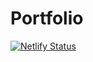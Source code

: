 # Portfolio
[![Netlify Status](https://api.netlify.com/api/v1/badges/c4f84667-9d1f-4ea4-aaff-86d1ff0eb051/deploy-status)](https://app.netlify.com/sites/iportfolio/deploys)